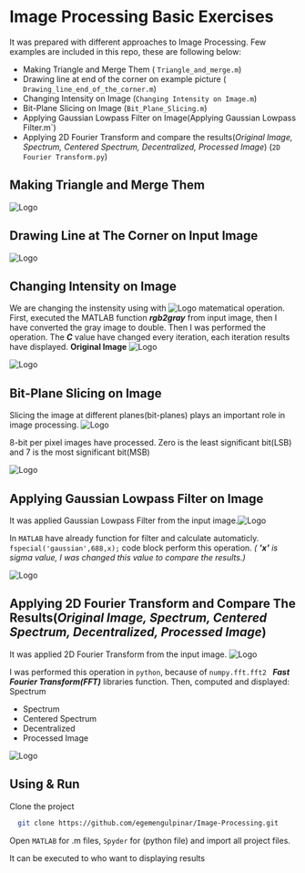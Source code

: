 # Image Processing Basic Exercises

It was prepared with different approaches to Image Processing.
Few examples are included in this repo, these are following below:

- Making Triangle and Merge Them ( `Triangle_and_merge.m`)
- Drawing line at end of the corner on example picture (` Drawing_line_end_of_the_corner.m`)
- Changing Intensity on Image (`Changing Intensity on Image.m`)
- Bit-Plane Slicing on Image (`Bit_Plane_Slicing.m`)
- Applying Gaussian Lowpass Filter on Image(Applying Gaussian Lowpass Filter.m`)
- Applying 2D Fourier Transform and compare the results(*Original Image, Spectrum, Centered Spectrum, Decentralized, Processed Image*) (`2D Fourier Transform.py`)










## Making Triangle and Merge Them
![Logo](https://www.linkpicture.com/q/untitled2_ss.png)





## Drawing Line at The Corner on Input Image
![Logo](https://www.linkpicture.com/q/result_compare.jpg)

## Changing Intensity on Image
We are changing the instensity using with ![Logo](https://www.linkpicture.com/q/CodeCogsEqn-1.gif) matematical operation.
First, executed the MATLAB function ***rgb2gray*** from input image, then I have converted the gray image to double. Then I was performed the operation.
The ***C*** value have changed every iteration, each iteration results have displayed.
**Original Image**
![Logo](https://www.linkpicture.com/q/balloons.jpg)


![Logo](https://www.linkpicture.com/q/untitled4_ss.png)


## Bit-Plane Slicing on Image
Slicing the image at different planes(bit-planes) plays an important role in image processing. ![Logo](https://www.linkpicture.com/q/bit_planes.jpg)


8-bit per pixel images have processed. Zero is the least significant bit(LSB) and 7 is the most significant bit(MSB)




![Logo](https://www.linkpicture.com/q/result_compare_image_bit_plane_2.jpg)



## Applying Gaussian Lowpass Filter on Image
It was applied Gaussian Lowpass Filter from the input image.![Logo](https://www.linkpicture.com/q/CodeCogsEqn-2_1.gif)

In `MATLAB` have already function for filter and calculate automaticly.
`fspecial('gaussian',688,x);` code block perform this operation. *( **'x'** is sigma value, I was changed this value to compare the results.)*




![Logo](https://www.linkpicture.com/q/assg2Q2_ss.png)


## Applying 2D Fourier Transform and Compare The Results(*Original Image, Spectrum, Centered Spectrum, Decentralized, Processed Image*)

It was applied 2D Fourier Transform from the input image.  ![Logo](https://www.linkpicture.com/q/CodeCogsEqn-3.gif)

I was performed this operation in `python`,
because of `numpy.fft.fft2 ` ***Fast Fourier Transform(FFT)*** libraries function.
Then, computed and displayed:
Spectrum
- Spectrum
- Centered Spectrum
- Decentralized
- Processed Image


![Logo](https://www.linkpicture.com/q/assg2Q3_ss.png)



## Using & Run 

Clone the project

```bash
  git clone https://github.com/egemengulpinar/Image-Processing.git
```



Open `MATLAB` for .m files, `Spyder` for (python file)  and import all project files.

It can be executed to who want to displaying results









